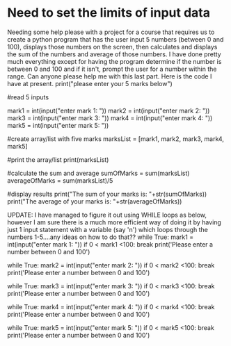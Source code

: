 
# Need to set the limits of input data

Needing some help please with a project for a course that requires us to create a python program that has the user input 5 numbers (between 0 and 100), displays those numbers on the screen, then calculates and displays the sum of the numbers and average of those numbers. I have done pretty much everything except for having the program determine if the number is between 0 and 100 and if it isn't, prompt the user for a number within the range. Can anyone please help me with this last part. Here is the code I have at present.
print("please enter your 5 marks below")

#read 5 inputs

mark1 = int(input("enter mark 1: "))
mark2 = int(input("enter mark 2: "))
mark3 = int(input("enter mark 3: "))
mark4 = int(input("enter mark 4: "))
mark5 = int(input("enter mark 5: "))

#create array/list with five marks
marksList = [mark1, mark2, mark3, mark4, mark5]

#print the array/list
print(marksList)

#calculate the sum and average
sumOfMarks = sum(marksList)
averageOfMarks = sum(marksList)/5

#display results
print("The sum of your marks is: "+str(sumOfMarks))
print("The average of your marks is: "+str(averageOfMarks))

UPDATE: I have managed to figure it out using WHILE loops as below, however I am sure there is a much more efficient way of doing it by having just 1 input statement with a variable (say 'n') which loops through the numbers 1-5....any ideas on how to do that??
while True:
    mark1 = int(input("enter mark 1: "))
    if 0 < mark1 <100:
            break
    print('Please enter a number between 0 and 100')

while True:
    mark2 = int(input("enter mark 2: "))
    if 0 < mark2 <100:
        break
    print('Please enter a number between 0 and 100')

while True:
    mark3 = int(input("enter mark 3: "))
    if 0 < mark3 <100:
        break
    print('Please enter a number between 0 and 100')

while True:
    mark4 = int(input("enter mark 4: "))
    if 0 < mark4 <100:
        break
    print('Please enter a number between 0 and 100')

while True:
    mark5 = int(input("enter mark 5: "))
    if 0 < mark5 <100:
        break
    print('Please enter a number between 0 and 100')


        